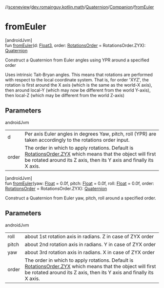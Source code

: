 //[sceneview](../../../../index.md)/[dev.romainguy.kotlin.math](../../index.md)/[Quaternion](../index.md)/[Companion](index.md)/[fromEuler](from-euler.md)

# fromEuler

[androidJvm]\
fun [fromEuler](from-euler.md)(d: [Float3](../../-float3/index.md), order: [RotationsOrder](../../-rotations-order/index.md) = RotationsOrder.ZYX): [Quaternion](../index.md)

Construct a Quaternion from Euler angles using YPR around a specified order

Uses intrinsic Tait-Bryan angles. This means that rotations are performed with respect to the local coordinate system. That is, for order 'XYZ', the rotation is first around the X axis (which is the same as the world-X axis), then around local-Y (which may now be different from the world Y-axis), then local-Z (which may be different from the world Z-axis)

## Parameters

androidJvm

| | |
|---|---|
| d | Per axis Euler angles in degrees Yaw, pitch, roll (YPR) are taken accordingly to the rotations order input. |
| order | The order in which to apply rotations. Default is [RotationsOrder.ZYX](../../-rotations-order/-z-y-x/index.md) which means that the object will first be rotated around its Z axis, then its Y axis and finally its X axis. |

[androidJvm]\
fun [fromEuler](from-euler.md)(yaw: [Float](https://kotlinlang.org/api/latest/jvm/stdlib/kotlin/-float/index.html) = 0.0f, pitch: [Float](https://kotlinlang.org/api/latest/jvm/stdlib/kotlin/-float/index.html) = 0.0f, roll: [Float](https://kotlinlang.org/api/latest/jvm/stdlib/kotlin/-float/index.html) = 0.0f, order: [RotationsOrder](../../-rotations-order/index.md) = RotationsOrder.ZYX): [Quaternion](../index.md)

Construct a Quaternion from Euler yaw, pitch, roll around a specified order.

## Parameters

androidJvm

| | |
|---|---|
| roll | about 1st rotation axis in radians. Z in case of ZYX order |
| pitch | about 2nd rotation axis in radians. Y in case of ZYX order |
| yaw | about 3rd rotation axis in radians. X in case of ZYX order |
| order | The order in which to apply rotations. Default is [RotationsOrder.ZYX](../../-rotations-order/-z-y-x/index.md) which means that the object will first be rotated around its Z axis, then its Y axis and finally its X axis. |
